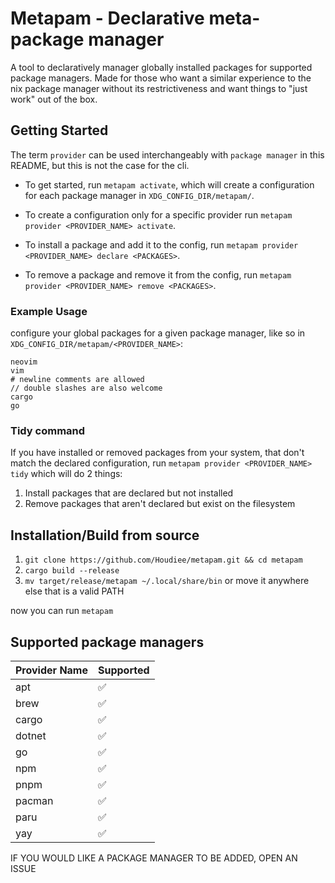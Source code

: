 # Metapam - Declarative meta-package manager
A tool to declaratively manager globally installed packages for supported package managers. Made for those who want a similar experience to the nix package manager without its restrictiveness and want things to "just work" out of the box.
## Getting Started
The term `provider` can be used interchangeably with `package manager` in this README, but this is not the case for the cli.

* To get started, run `metapam activate`, which will create a configuration for each package manager in `XDG_CONFIG_DIR/metapam/`.

* To create a configuration only for a specific provider run `metapam provider <PROVIDER_NAME> activate`.

* To install a package and add it to the config, run `metapam provider <PROVIDER_NAME> declare <PACKAGES>`.
* To remove a package and remove it from the config, run `metapam provider <PROVIDER_NAME> remove <PACKAGES>`.

### Example Usage
configure your global packages for a given package manager, like so in `XDG_CONFIG_DIR/metapam/<PROVIDER_NAME>`:
```
neovim
vim
# newline comments are allowed
// double slashes are also welcome
cargo
go
```

### Tidy command
If you have installed or removed packages from your system, that don't match the declared configuration, run `metapam provider <PROVIDER_NAME> tidy` which will do 2 things:
1. Install packages that are declared but not installed
2. Remove packages that aren't declared but exist on the filesystem

## Installation/Build from source
1. `git clone https://github.com/Houdiee/metapam.git && cd metapam`
2. `cargo build --release`
3. `mv target/release/metapam ~/.local/share/bin` or move it anywhere else that is a valid PATH
   
now you can run `metapam`
   
## Supported package managers

| Provider Name| Supported |
|--------------|-----------|
|apt|✅|
|brew|✅
|cargo|✅
|dotnet|✅
|go|✅
|npm|✅
|pnpm|✅
|pacman|✅
|paru|✅
|yay|✅

IF YOU WOULD LIKE A PACKAGE MANAGER TO BE ADDED, OPEN AN ISSUE
